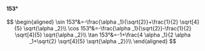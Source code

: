 #### 153°

$$
\begin{aligned}
\sin 153°&=-\frac{\alpha _1}{\sqrt{2}}+\frac{1}{2} \sqrt[4]{5} \sqrt{\alpha _2}\\
\cos 153°&=-\frac{\alpha _1}{\sqrt{2}}-\frac{1}{2} \sqrt[4]{5} \sqrt{\alpha _2}\\
\tan 153°&=-1+\frac{4 \alpha _1}{2 \alpha _1+\sqrt{2} \sqrt[4]{5} \sqrt{\alpha _2}}\\
\end{aligned}
$$

